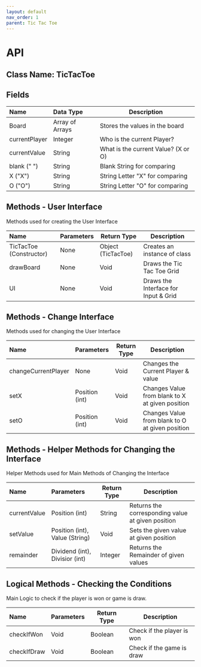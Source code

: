 ```yaml
---
layout: default
nav_order: 1
parent: Tic Tac Toe
---
```


# API
## Class Name: TicTacToe

## Fields

| Name          | Data Type         | Description                         |
|:--------------|:------------------|-------------------------------------|
| Board         | Array of Arrays   | Stores the values in the board      |
| currentPlayer | Integer           | Who is the current Player?          |
| currentValue  | String            | What is the current Value? (X or O) |
| blank (" ")   | String            | Blank String for comparing          |
| X ("X")       | String            | String Letter "X" for comparing     |
| O ("O")       | String            | String Letter "O" for comparing     |


## Methods - User Interface
Methods used for creating the User Interface

| Name                     | Parameters     | Return Type        | Description                                       |
|:-------------------------|:---------------|--------------------|---------------------------------------------------|
| TicTacToe (Constructor)  | None           | Object (TicTacToe) | Creates an instance of class                      |
| drawBoard                | None           | Void               | Draws the Tic Tac Toe Grid                        |
| UI                       | None           | Void               | Draws the Interface for Input & Grid              |


## Methods - Change Interface
Methods used for changing the User Interface

| Name                     | Parameters                     | Return Type        | Description                                       |
|:-------------------------|:-------------------------------|--------------------|---------------------------------------------------|
| changeCurrentPlayer      | None                           | Void               | Changes the Current Player & value                |
| setX                     | Position (int)                 | Void               | Changes Value from blank to X at given position   |
| setO                     | Position (int)                 | Void               | Changes Value from blank to O at given position   |


## Methods - Helper Methods for Changing the Interface
Helper Methods used for Main Methods of Changing the Interface

| Name                     | Parameters                     | Return Type        | Description                                       |
|:-------------------------|:-------------------------------|--------------------|---------------------------------------------------|
| currentValue             | Position (int)                 | String             | Returns the corresponding value at given position |
| setValue                 | Position (int), Value (String) | Void               | Sets the given value at given position            |
| remainder                | Dividend (int), Divisior (int) | Integer            | Returns the Remainder of given values             |


## Logical Methods - Checking the Conditions

Main Logic to check if the player is won or game is draw.

| Name                     | Parameters                     | Return Type        | Description                                       |
|:-------------------------|:-------------------------------|--------------------|---------------------------------------------------|
| checkIfWon               | Void                           | Boolean            | Check if the player is won                        |
| checkIfDraw              | Void                           | Boolean            | Check if the game is draw                         |

